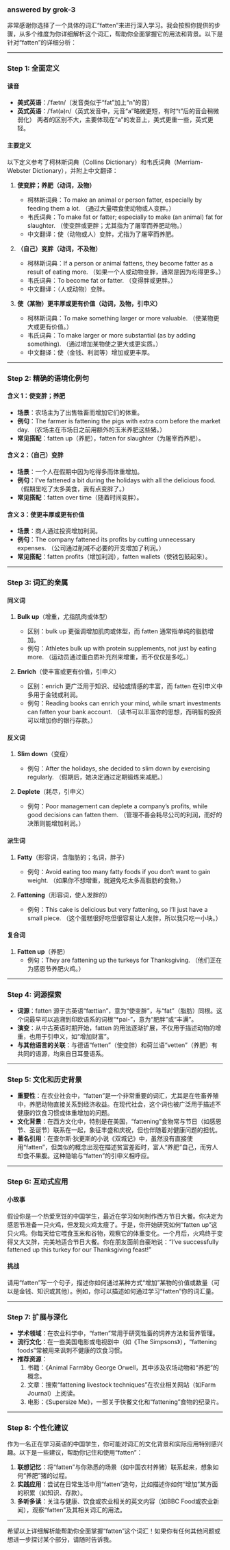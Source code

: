 ### answered by grok-3
非常感谢你选择了一个具体的词汇“fatten”来进行深入学习。我会按照你提供的步骤，从多个维度为你详细解析这个词汇，帮助你全面掌握它的用法和背景。以下是针对“fatten”的详细分析：

---

### Step 1: 全面定义

#### 读音
- **美式英语**：/ˈfætn/（发音类似于“fat”加上“n”的音）
- **英式英语**：/ˈfat(ə)n/（英式发音中，元音“a”略微更短，有时“t”后的音会稍微弱化）
两者的区别不大，主要体现在“a”的发音上，美式更重一些，英式更轻。

#### 主要定义
以下定义参考了柯林斯词典（Collins Dictionary）和韦氏词典（Merriam-Webster Dictionary），并附上中文翻译：

1. **使变胖；养肥（动词，及物）**
   - 柯林斯词典：To make an animal or person fatter, especially by feeding them a lot. （通过大量喂食使动物或人变胖。）
   - 韦氏词典：To make fat or fatter; especially to make (an animal) fat for slaughter. （使变胖或更胖；尤其指为了屠宰而养肥动物。）
   - 中文翻译：使（动物或人）变胖，尤指为了屠宰而养肥。

2. **（自己）变胖（动词，不及物）**
   - 柯林斯词典：If a person or animal fattens, they become fatter as a result of eating more. （如果一个人或动物变胖，通常是因为吃得更多。）
   - 韦氏词典：To become fat or fatter. （变得胖或更胖。）
   - 中文翻译：（人或动物）变胖。

3. **使（某物）更丰厚或更有价值（动词，及物，引申义）**
   - 柯林斯词典：To make something larger or more valuable. （使某物更大或更有价值。）
   - 韦氏词典：To make larger or more substantial (as by adding something). （通过增加某物使之更大或更实质。）
   - 中文翻译：使（金钱、利润等）增加或更丰厚。

---

### Step 2: 精确的语境化例句

#### 含义 1：使变胖；养肥
- **场景**：农场主为了出售牲畜而增加它们的体重。
- **例句**：The farmer is fattening the pigs with extra corn before the market day. （农场主在市场日之前用额外的玉米养肥这些猪。）
- **常见搭配**：fatten up（养肥），fatten for slaughter（为屠宰而养肥）。

#### 含义 2：（自己）变胖
- **场景**：一个人在假期中因为吃得多而体重增加。
- **例句**：I’ve fattened a bit during the holidays with all the delicious food. （假期里吃了太多美食，我有点变胖了。）
- **常见搭配**：fatten over time（随着时间变胖）。

#### 含义 3：使更丰厚或更有价值
- **场景**：商人通过投资增加利润。
- **例句**：The company fattened its profits by cutting unnecessary expenses. （公司通过削减不必要的开支增加了利润。）
- **常见搭配**：fatten profits（增加利润），fatten wallets（使钱包鼓起来）。

---

### Step 3: 词汇的亲属

#### 同义词
1. **Bulk up**（增重，尤指肌肉或体型）
   - 区别：bulk up 更强调增加肌肉或体型，而 fatten 通常指单纯的脂肪增加。
   - 例句：Athletes bulk up with protein supplements, not just by eating more. （运动员通过蛋白质补充剂来增重，而不仅仅是多吃。）

2. **Enrich**（使丰富或更有价值，引申义）
   - 区别：enrich 更广泛用于知识、经验或情感的丰富，而 fatten 在引申义中多用于金钱或利润。
   - 例句：Reading books can enrich your mind, while smart investments can fatten your bank account. （读书可以丰富你的思想，而明智的投资可以增加你的银行存款。）

#### 反义词
1. **Slim down**（变瘦）
   - 例句：After the holidays, she decided to slim down by exercising regularly. （假期后，她决定通过定期锻炼来减肥。）

2. **Deplete**（耗尽，引申义）
   - 例句：Poor management can deplete a company’s profits, while good decisions can fatten them. （管理不善会耗尽公司的利润，而好的决策则能增加利润。）

#### 派生词
1. **Fatty**（形容词，含脂肪的；名词，胖子）
   - 例句：Avoid eating too many fatty foods if you don’t want to gain weight. （如果你不想增重，就避免吃太多高脂肪的食物。）

2. **Fattening**（形容词，使人发胖的）
   - 例句：This cake is delicious but very fattening, so I’ll just have a small piece. （这个蛋糕很好吃但很容易让人发胖，所以我只吃一小块。）

#### 复合词
1. **Fatten up**（养肥）
   - 例句：They are fattening up the turkeys for Thanksgiving. （他们正在为感恩节养肥火鸡。）

---

### Step 4: 词源探索
- **词源**：fatten 源于古英语“fættian”，意为“使变胖”，与“fat”（脂肪）同根。这个词最早可以追溯到印欧语系的词根“*pai-”，意为“肥胖”或“丰满”。
- **演变**：从中古英语时期开始，fatten 的用法逐渐扩展，不仅用于描述动物的增重，也用于引申义，如“增加财富”。
- **与其他语言的关联**：与德语“fetten”（使变胖）和荷兰语“vetten”（养肥）有共同的语源，均来自日耳曼语系。

---

### Step 5: 文化和历史背景
- **重要性**：在农业社会中，“fatten”是一个非常重要的词汇，尤其是在牲畜养殖中，养肥动物直接关系到经济收益。在现代社会，这个词也被广泛用于描述不健康的饮食习惯或体重增加的问题。
- **文化背景**：在西方文化中，特别是在美国，“fattening”食物常与节日（如感恩节、圣诞节）联系在一起，象征丰盛和庆祝，但也伴随着对健康问题的担忧。
- **著名引用**：在查尔斯·狄更斯的小说《双城记》中，虽然没有直接使用“fatten”，但类似的概念出现在描述贫富差距时，富人“养肥”自己，而穷人却食不果腹。这种隐喻与“fatten”的引申义相呼应。

---

### Step 6: 互动式应用
#### 小故事
假设你是一个热爱烹饪的中国学生，最近在学习如何制作西方节日大餐。你决定为感恩节准备一只火鸡，但发现火鸡太瘦了。于是，你开始研究如何“fatten up”这只火鸡。你每天给它喂食玉米和谷物，观察它的体重变化。一个月后，火鸡终于变得又大又胖，完美地适合节日大餐。你在朋友面前自豪地说：“I’ve successfully fattened up this turkey for our Thanksgiving feast!”

#### 挑战
请用“fatten”写一个句子，描述你如何通过某种方式“增加”某物的价值或数量（可以是金钱、知识或其他）。例如，你可以描述如何通过学习“fatten”你的词汇量。

---

### Step 7: 扩展与深化
- **学术领域**：在农业科学中，“fatten”常用于研究牲畜的饲养方法和营养管理。
- **流行文化**：在一些美国电影或电视剧中（如《The Simpsons》），“fattening foods”常被用来讽刺不健康的饮食习惯。
- **推荐资源**：
  1. 书籍：《Animal Farm》by George Orwell，其中涉及农场动物和“养肥”的概念。
  2. 文章：搜索“fattening livestock techniques”在农业相关网站（如Farm Journal）上阅读。
  3. 电影：《Supersize Me》，一部关于快餐文化和“fattening”食物的纪录片。

---

### Step 8: 个性化建议
作为一名正在学习英语的中国学生，你可能对词汇的文化背景和实际应用特别感兴趣。以下是一些建议，帮助你记住和使用“fatten”：
1. **联想记忆**：将“fatten”与你熟悉的场景（如中国农村养猪）联系起来，想象如何“养肥”猪的过程。
2. **实践应用**：尝试在日常生活中用“fatten”造句，比如描述你如何“增加”某方面的积累（如知识、存款）。
3. **多听多读**：关注与健康、饮食或农业相关的英文内容（如BBC Food或农业新闻），观察“fatten”及其相关词汇的用法。

---

希望以上详细解析能帮助你全面掌握“fatten”这个词汇！如果你有任何其他问题或想进一步探讨某个部分，请随时告诉我。